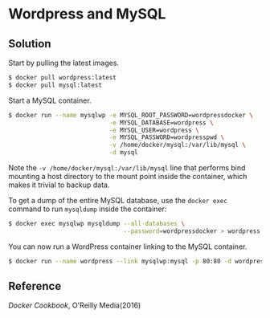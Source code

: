 # Wordpress and MySQL

## Solution

Start by pulling the latest images.

```bash
$ docker pull wordpress:latest
$ docker pull mysql:latest
```

Start a MySQL container.

```bash
$ docker run --name mysqlwp -e MYSQL_ROOT_PASSWORD=wordpressdocker \
                            -e MYSQL_DATABASE=wordpress \
                            -e MYSQL_USER=wordpress \
                            -e MYSQL_PASSWORD=wordpresspwd \
                            -v /home/docker/mysql:/var/lib/mysql \
                            -d mysql
```

Note the `-v /home/docker/mysql:/var/lib/mysql` line that performs bind mounting a host directory to the mount point inside the container, which makes it trivial to backup data.

To get a dump of the entire MySQL database, use the `docker exec` command to run `mysqldump` inside the container:

```bash
$ docker exec mysqlwp mysqldump --all-databases \
                                --password=wordpressdocker > wordpress.backup
```

You can now run a WordPress container linking to the MySQL container.

```bash
$ docker run --name wordpress --link mysqlwp:mysql -p 80:80 -d wordpress
```

## Reference

*Docker Cookbook*, O'Reilly Media(2016)
